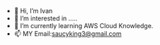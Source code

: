 - 👋 Hi, I’m Ivan
- 👀 I’m interested in .....
- 🌱 I’m currently learning AWS Cloud Knowledge.
- 📫 MY Email:saucyking3@gmail.com

